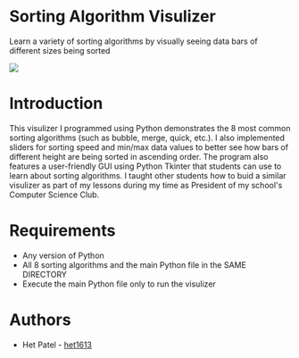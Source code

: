 # Sorting Algorithm Visulizer
Learn a variety of sorting algorithms by visually seeing data bars of different sizes being sorted

![](https://www.hetpatel.site/img/sortinggif2.gif)

# Introduction
This visulizer I programmed using Python demonstrates the 8 most common sorting algorithms (such as bubble, merge, quick, etc.). I also implemented sliders for sorting speed and min/max data values to better see how bars of different height are being sorted in ascending order. The program also features a user-friendly GUI using Python Tkinter that students can use to learn about sorting algorithms. I taught other students how to buid a similar visulizer as part of my lessons during my time as President of my school's Computer Science Club.

# Requirements
- Any version of Python
- All 8 sorting algorithms and the main Python file in the SAME DIRECTORY
- Execute the main Python file only to run the visulizer

# Authors
- Het Patel - [het1613](https://github.com/het1613)
